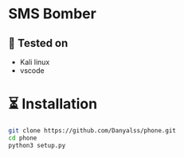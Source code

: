 # SMS Bomber

## 🎨 Tested on
* Kali linux 
* vscode

# ⏳ Installation
```bash
git clone https://github.com/Danyalss/phone.git
cd phone
python3 setup.py
```
